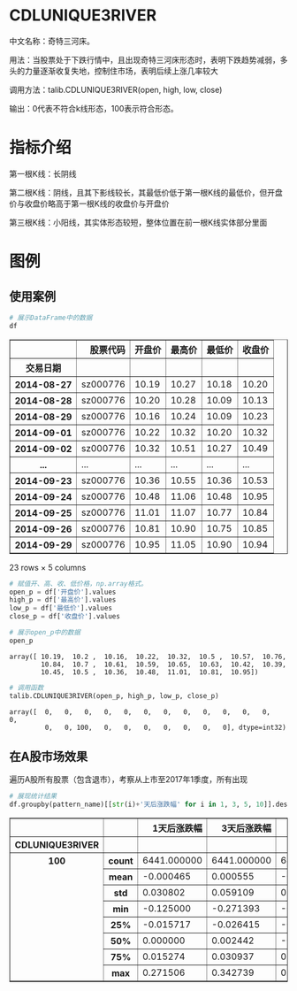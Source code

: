 # CDLUNIQUE3RIVER

中文名称：奇特三河床。

用法：当股票处于下跌行情中，且出现奇特三河床形态时，表明下跌趋势减弱，多头的力量逐渐收复失地，控制住市场，表明后续上涨几率较大

调用方法：talib.CDLUNIQUE3RIVER(open, high, low, close)

输出：0代表不符合k线形态，100表示符合形态。

# 指标介绍

第一根K线：长阴线

第二根K线：阴线，且其下影线较长，其最低价低于第一根K线的最低价，但开盘价与收盘价略高于第一根K线的收盘价与开盘价

第三根K线：小阳线，其实体形态较短，整体位置在前一根K线实体部分里面

# 图例



## 使用案例


```python
# 展示DataFrame中的数据
df
```




<div>
<style>
    .dataframe thead tr:only-child th {
        text-align: right;
    }
    
    .dataframe thead th {
        text-align: left;
    }
    
    .dataframe tbody tr th {
        vertical-align: top;
    }
</style>
<table border="1" class="dataframe">
  <thead>
    <tr style="text-align: right;">
      <th></th>
      <th>股票代码</th>
      <th>开盘价</th>
      <th>最高价</th>
      <th>最低价</th>
      <th>收盘价</th>
    </tr>
    <tr>
      <th>交易日期</th>
      <th></th>
      <th></th>
      <th></th>
      <th></th>
      <th></th>
    </tr>
  </thead>
  <tbody>
    <tr>
      <th>2014-08-27</th>
      <td>sz000776</td>
      <td>10.19</td>
      <td>10.27</td>
      <td>10.18</td>
      <td>10.20</td>
    </tr>
    <tr>
      <th>2014-08-28</th>
      <td>sz000776</td>
      <td>10.20</td>
      <td>10.28</td>
      <td>10.09</td>
      <td>10.13</td>
    </tr>
    <tr>
      <th>2014-08-29</th>
      <td>sz000776</td>
      <td>10.16</td>
      <td>10.24</td>
      <td>10.09</td>
      <td>10.23</td>
    </tr>
    <tr>
      <th>2014-09-01</th>
      <td>sz000776</td>
      <td>10.22</td>
      <td>10.32</td>
      <td>10.20</td>
      <td>10.32</td>
    </tr>
    <tr>
      <th>2014-09-02</th>
      <td>sz000776</td>
      <td>10.32</td>
      <td>10.51</td>
      <td>10.27</td>
      <td>10.49</td>
    </tr>
    <tr>
      <th>...</th>
      <td>...</td>
      <td>...</td>
      <td>...</td>
      <td>...</td>
      <td>...</td>
    </tr>
    <tr>
      <th>2014-09-23</th>
      <td>sz000776</td>
      <td>10.36</td>
      <td>10.55</td>
      <td>10.36</td>
      <td>10.53</td>
    </tr>
    <tr>
      <th>2014-09-24</th>
      <td>sz000776</td>
      <td>10.48</td>
      <td>11.06</td>
      <td>10.48</td>
      <td>10.95</td>
    </tr>
    <tr>
      <th>2014-09-25</th>
      <td>sz000776</td>
      <td>11.01</td>
      <td>11.07</td>
      <td>10.77</td>
      <td>10.84</td>
    </tr>
    <tr>
      <th>2014-09-26</th>
      <td>sz000776</td>
      <td>10.81</td>
      <td>10.90</td>
      <td>10.75</td>
      <td>10.85</td>
    </tr>
    <tr>
      <th>2014-09-29</th>
      <td>sz000776</td>
      <td>10.95</td>
      <td>11.05</td>
      <td>10.90</td>
      <td>10.94</td>
    </tr>
  </tbody>
</table>
<p>23 rows × 5 columns</p>
</div>




```python
# 赋值开、高、收、低价格，np.array格式。
open_p = df['开盘价'].values
high_p = df['最高价'].values
low_p = df['最低价'].values
close_p = df['收盘价'].values
```


```python
# 展示open_p中的数据
open_p
```




    array([ 10.19,  10.2 ,  10.16,  10.22,  10.32,  10.5 ,  10.57,  10.76,
            10.84,  10.7 ,  10.61,  10.59,  10.65,  10.63,  10.42,  10.39,
            10.45,  10.5 ,  10.36,  10.48,  11.01,  10.81,  10.95])




```python
# 调用函数
talib.CDLUNIQUE3RIVER(open_p, high_p, low_p, close_p)
```




    array([  0,   0,   0,   0,   0,   0,   0,   0,   0,   0,   0,   0,   0,
             0,   0, 100,   0,   0,   0,   0,   0,   0,   0], dtype=int32)



## 在A股市场效果
遍历A股所有股票（包含退市），考察从上市至2017年1季度，所有出现


```python
# 展现统计结果
df.groupby(pattern_name)[[str(i)+'天后涨跌幅' for i in 1, 3, 5, 10]].describe().stack()
```




<div>
<style>
    .dataframe thead tr:only-child th {
        text-align: right;
    }
    
    .dataframe thead th {
        text-align: left;
    }
    
    .dataframe tbody tr th {
        vertical-align: top;
    }
</style>
<table border="1" class="dataframe">
  <thead>
    <tr style="text-align: right;">
      <th></th>
      <th></th>
      <th>1天后涨跌幅</th>
      <th>3天后涨跌幅</th>
      <th>5天后涨跌幅</th>
      <th>10天后涨跌幅</th>
    </tr>
    <tr>
      <th>CDLUNIQUE3RIVER</th>
      <th></th>
      <th></th>
      <th></th>
      <th></th>
      <th></th>
    </tr>
  </thead>
  <tbody>
    <tr>
      <th rowspan="8" valign="top">100</th>
      <th>count</th>
      <td>6441.000000</td>
      <td>6441.000000</td>
      <td>6441.000000</td>
      <td>6441.000000</td>
    </tr>
    <tr>
      <th>mean</th>
      <td>-0.000465</td>
      <td>0.000555</td>
      <td>-0.001681</td>
      <td>-0.000745</td>
    </tr>
    <tr>
      <th>std</th>
      <td>0.030802</td>
      <td>0.059109</td>
      <td>0.076148</td>
      <td>0.167065</td>
    </tr>
    <tr>
      <th>min</th>
      <td>-0.125000</td>
      <td>-0.271393</td>
      <td>-0.400977</td>
      <td>-0.574740</td>
    </tr>
    <tr>
      <th>25%</th>
      <td>-0.015717</td>
      <td>-0.026415</td>
      <td>-0.039702</td>
      <td>-0.060080</td>
    </tr>
    <tr>
      <th>50%</th>
      <td>0.000000</td>
      <td>0.002442</td>
      <td>-0.001320</td>
      <td>-0.007291</td>
    </tr>
    <tr>
      <th>75%</th>
      <td>0.015274</td>
      <td>0.030937</td>
      <td>0.037831</td>
      <td>0.048589</td>
    </tr>
    <tr>
      <th>max</th>
      <td>0.271506</td>
      <td>0.342739</td>
      <td>0.563769</td>
      <td>10.150771</td>
    </tr>
  </tbody>
</table>
</div>




```python

```
